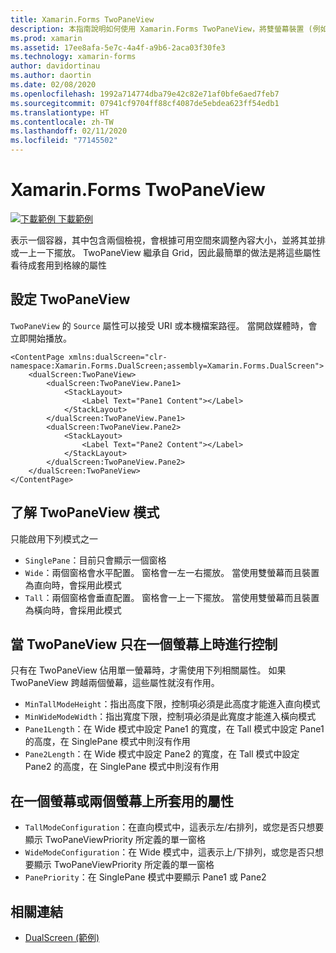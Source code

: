 ```yaml
---
title: Xamarin.Forms TwoPaneView
description: 本指南說明如何使用 Xamarin.Forms TwoPaneView，將雙螢幕裝置 (例如 Surface Duo 和 Surface Neo) 的應用程式體驗最佳化。
ms.prod: xamarin
ms.assetid: 17ee8afa-5e7c-4a4f-a9b6-2aca03f30fe3
ms.technology: xamarin-forms
author: davidortinau
ms.author: daortin
ms.date: 02/08/2020
ms.openlocfilehash: 1992a714774dba79e42c82e71af0bfe6aed7feb7
ms.sourcegitcommit: 07941cf9704ff88cf4087de5ebdea623ff54edb1
ms.translationtype: HT
ms.contentlocale: zh-TW
ms.lasthandoff: 02/11/2020
ms.locfileid: "77145502"
---
```

# <a name="xamarinforms-twopaneview"></a>Xamarin.Forms TwoPaneView

[![下載範例](~/media/shared/download.png) 下載範例](https://github.com/xamarin/xamarin-forms-samples/tree/pre-release/UserInterface/DualScreenDemos)

表示一個容器，其中包含兩個檢視，會根據可用空間來調整內容大小，並將其並排或一上一下擺放。 TwoPaneView 繼承自 Grid，因此最簡單的做法是將這些屬性看待成套用到格線的屬性

## <a name="set-up-twopaneview"></a>設定 TwoPaneView

`TwoPaneView` 的 `Source` 屬性可以接受 URI 或本機檔案路徑。 當開啟媒體時，會立即開始播放。

```xaml
<ContentPage xmlns:dualScreen="clr-namespace:Xamarin.Forms.DualScreen;assembly=Xamarin.Forms.DualScreen">
    <dualScreen:TwoPaneView>
        <dualScreen:TwoPaneView.Pane1>
            <StackLayout>
                <Label Text="Pane1 Content"></Label>
            </StackLayout>
        </dualScreen:TwoPaneView.Pane1>
        <dualScreen:TwoPaneView.Pane2>
            <StackLayout>
                <Label Text="Pane2 Content"></Label>
            </StackLayout>
        </dualScreen:TwoPaneView.Pane2>
    </dualScreen:TwoPaneView>
</ContentPage>
```

## <a name="understand-twopaneview-modes"></a>了解 TwoPaneView 模式

只能啟用下列模式之一

- `SinglePane`：目前只會顯示一個窗格
- `Wide`：兩個窗格會水平配置。 窗格會一左一右擺放。 當使用雙螢幕而且裝置為直向時，會採用此模式
- `Tall`：兩個窗格會垂直配置。 窗格會一上一下擺放。 當使用雙螢幕而且裝置為橫向時，會採用此模式

## <a name="control-twopaneview-when-its-only-on-one-screen"></a>當 TwoPaneView 只在一個螢幕上時進行控制

只有在 TwoPaneView 佔用單一螢幕時，才需使用下列相關屬性。 如果 TwoPaneView 跨越兩個螢幕，這些屬性就沒有作用。

- `MinTallModeHeight`：指出高度下限，控制項必須是此高度才能進入直向模式
- `MinWideModeWidth`：指出寬度下限，控制項必須是此寬度才能進入橫向模式
- `Pane1Length`：在 Wide 模式中設定 Pane1 的寬度，在 Tall 模式中設定 Pane1 的高度，在 SinglePane 模式中則沒有作用
- `Pane2Length`：在 Wide 模式中設定 Pane2 的寬度，在 Tall 模式中設定 Pane2 的高度，在 SinglePane 模式中則沒有作用

## <a name="properties-that-apply-when-on-one-screen-or-two"></a>在一個螢幕或兩個螢幕上所套用的屬性

- `TallModeConfiguration`：在直向模式中，這表示左/右排列，或您是否只想要顯示 TwoPaneViewPriority 所定義的單一窗格
- `WideModeConfiguration`：在 Wide 模式中，這表示上/下排列，或您是否只想要顯示 TwoPaneViewPriority 所定義的單一窗格
- `PanePriority`：在 SinglePane 模式中要顯示 Pane1 或 Pane2

## <a name="related-links"></a>相關連結

- [DualScreen (範例)](https://github.com/xamarin/xamarin-forms-samples/tree/pre-release/UserInterface/DualScreenDemos)
